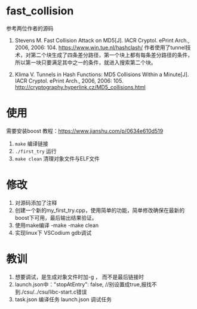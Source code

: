 # fast_collision

参考两位作者的源码

1. Stevens M. Fast Collision Attack on MD5[J]. IACR Cryptol.  ePrint Arch., 2006, 2006: 104.
https://www.win.tue.nl/hashclash/
作者使用了tunnel技术，对第二个块生成了四条差分路径，第一个块上都有每条差分路径的条件，所以第一块只要满足其中之一的条件，就进入搜索第二个块。

1. Klima V. Tunnels in Hash Functions: MD5 Collisions Within a Minute[J]. IACR Cryptol. ePrint Arch., 2006, 2006: 105.
http://cryptography.hyperlink.cz/MD5_collisions.html

# 使用
需要安装boost
教程：https://www.jianshu.com/p/0634e610d519

1. `make` 编译链接
1. `./first_try` 运行
1. `make clean` 清理对象文件与ELF文件 
# 修改
1. 对源码添加了注释
1. 创建一个新的my_first_try.cpp，使用简单的功能，简单修改确保在最新的boost下可用，最后输出结果验证。
1. 使用make编译
-make
-make clean
1. 实现linux下 VSCodium gdb调试

# 教训
1. 想要调试，是生成对象文件时加-g ， 而不是最后链接时
1. launch.json中："stopAtEntry": false, //别设置成true,报找不到./csu/../csu/libc-start.c错误
1. task.json 编译任务 
launch.json 调试任务
